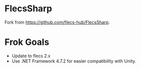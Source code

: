 # FlecsSharp

Fork from https://github.com/flecs-hub/FlecsSharp.

# Frok Goals

- Update to flecs 2.x
- Use .NET Framework 4.7.2 for easier compatibility with Unity. 
